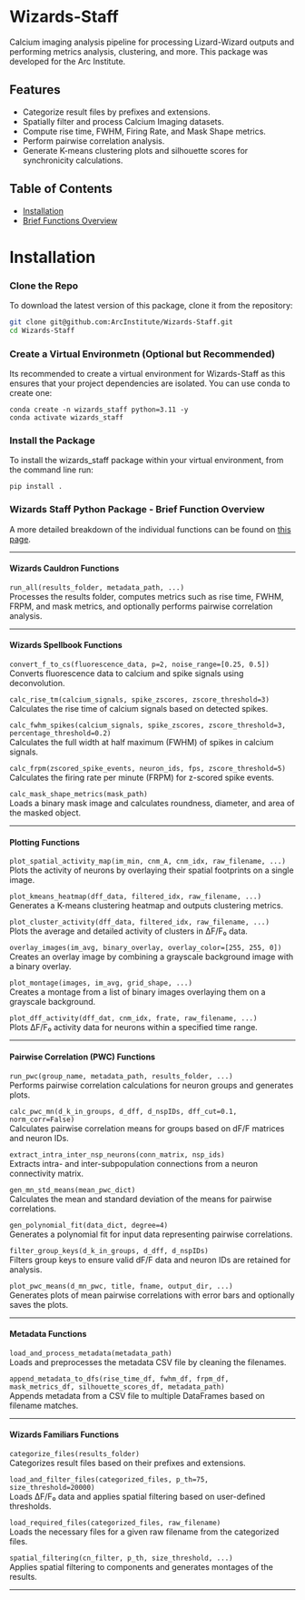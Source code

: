 # Wizards-Staff

Calcium imaging analysis pipeline for processing Lizard-Wizard outputs and performing metrics analysis, clustering, and more. This package was developed for the Arc Institute.

## Features

- Categorize result files by prefixes and extensions.
- Spatially filter and process Calcium Imaging datasets.
- Compute rise time, FWHM, Firing Rate, and Mask Shape metrics.
- Perform pairwise correlation analysis.
- Generate K-means clustering plots and silhouette scores for synchronicity calculations.

## Table of Contents

- [Installation](#installation)
- [Brief Functions Overview](#wizards-staff-python-package---brief-function-overview)

# Installation

### Clone the Repo

To download the latest version of this package, clone it from the repository:

```bash
git clone git@github.com:ArcInstitute/Wizards-Staff.git
cd Wizards-Staff
```

### Create a Virtual Environmetn (Optional but Recommended)

Its recommended to create a virtual environment for Wizards-Staff as this ensures that your project dependencies are isolated. You can use conda to create one:

```console
conda create -n wizards_staff python=3.11 -y
conda activate wizards_staff
```

### Install the Package

To install the wizards_staff package within your virtual environment, from the command line run:

```console
pip install .
```

### Wizards Staff Python Package - Brief Function Overview

A more detailed breakdown of the individual functions can be found on [this page](functions_overview.md).

---

#### Wizards Cauldron Functions

`run_all(results_folder, metadata_path, ...)`  
Processes the results folder, computes metrics such as rise time, FWHM, FRPM, and mask metrics, and optionally performs pairwise correlation analysis.

---

#### Wizards Spellbook Functions

`convert_f_to_cs(fluorescence_data, p=2, noise_range=[0.25, 0.5])`  
Converts fluorescence data to calcium and spike signals using deconvolution.

`calc_rise_tm(calcium_signals, spike_zscores, zscore_threshold=3)`  
Calculates the rise time of calcium signals based on detected spikes.

`calc_fwhm_spikes(calcium_signals, spike_zscores, zscore_threshold=3, percentage_threshold=0.2)`  
Calculates the full width at half maximum (FWHM) of spikes in calcium signals.

`calc_frpm(zscored_spike_events, neuron_ids, fps, zscore_threshold=5)`  
Calculates the firing rate per minute (FRPM) for z-scored spike events.

`calc_mask_shape_metrics(mask_path)`  
Loads a binary mask image and calculates roundness, diameter, and area of the masked object.

---

#### Plotting Functions

`plot_spatial_activity_map(im_min, cnm_A, cnm_idx, raw_filename, ...)`  
Plots the activity of neurons by overlaying their spatial footprints on a single image.

`plot_kmeans_heatmap(dff_data, filtered_idx, raw_filename, ...)`  
Generates a K-means clustering heatmap and outputs clustering metrics.

`plot_cluster_activity(dff_data, filtered_idx, raw_filename, ...)`  
Plots the average and detailed activity of clusters in ΔF/F₀ data.

`overlay_images(im_avg, binary_overlay, overlay_color=[255, 255, 0])`  
Creates an overlay image by combining a grayscale background image with a binary overlay.

`plot_montage(images, im_avg, grid_shape, ...)`  
Creates a montage from a list of binary images overlaying them on a grayscale background.

`plot_dff_activity(dff_dat, cnm_idx, frate, raw_filename, ...)`  
Plots ΔF/F₀ activity data for neurons within a specified time range.

---

#### Pairwise Correlation (PWC) Functions

`run_pwc(group_name, metadata_path, results_folder, ...)`  
Performs pairwise correlation calculations for neuron groups and generates plots.

`calc_pwc_mn(d_k_in_groups, d_dff, d_nspIDs, dff_cut=0.1, norm_corr=False)`  
Calculates pairwise correlation means for groups based on dF/F matrices and neuron IDs.

`extract_intra_inter_nsp_neurons(conn_matrix, nsp_ids)`  
Extracts intra- and inter-subpopulation connections from a neuron connectivity matrix.

`gen_mn_std_means(mean_pwc_dict)`  
Calculates the mean and standard deviation of the means for pairwise correlations.

`gen_polynomial_fit(data_dict, degree=4)`  
Generates a polynomial fit for input data representing pairwise correlations.

`filter_group_keys(d_k_in_groups, d_dff, d_nspIDs)`  
Filters group keys to ensure valid dF/F data and neuron IDs are retained for analysis.

`plot_pwc_means(d_mn_pwc, title, fname, output_dir, ...)`  
Generates plots of mean pairwise correlations with error bars and optionally saves the plots.

---

#### Metadata Functions

`load_and_process_metadata(metadata_path)`  
Loads and preprocesses the metadata CSV file by cleaning the filenames.

`append_metadata_to_dfs(rise_time_df, fwhm_df, frpm_df, mask_metrics_df, silhouette_scores_df, metadata_path)`  
Appends metadata from a CSV file to multiple DataFrames based on filename matches.

---

#### Wizards Familiars Functions

`categorize_files(results_folder)`  
Categorizes result files based on their prefixes and extensions.

`load_and_filter_files(categorized_files, p_th=75, size_threshold=20000)`  
Loads ΔF/F₀ data and applies spatial filtering based on user-defined thresholds.

`load_required_files(categorized_files, raw_filename)`  
Loads the necessary files for a given raw filename from the categorized files.

`spatial_filtering(cn_filter, p_th, size_threshold, ...)`  
Applies spatial filtering to components and generates montages of the results.

---
